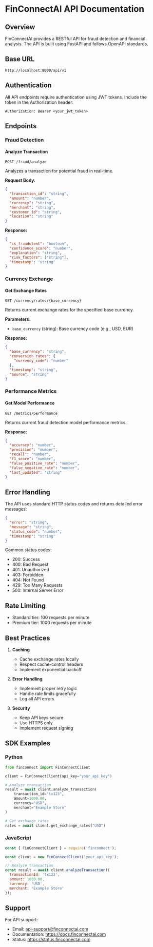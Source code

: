 # FinConnectAI API Documentation

## Overview

FinConnectAI provides a RESTful API for fraud detection and financial analysis. The API is built using FastAPI and follows OpenAPI standards.

## Base URL

```
http://localhost:8000/api/v1
```

## Authentication

All API endpoints require authentication using JWT tokens. Include the token in the Authorization header:

```
Authorization: Bearer <your_jwt_token>
```

## Endpoints

### Fraud Detection

#### Analyze Transaction
```http
POST /fraud/analyze
```

Analyzes a transaction for potential fraud in real-time.

**Request Body:**
```json
{
  "transaction_id": "string",
  "amount": "number",
  "currency": "string",
  "merchant": "string",
  "customer_id": "string",
  "location": "string"
}
```

**Response:**
```json
{
  "is_fraudulent": "boolean",
  "confidence_score": "number",
  "explanation": "string",
  "risk_factors": ["string"],
  "timestamp": "string"
}
```

### Currency Exchange

#### Get Exchange Rates
```http
GET /currency/rates/{base_currency}
```

Returns current exchange rates for the specified base currency.

**Parameters:**
- `base_currency` (string): Base currency code (e.g., USD, EUR)

**Response:**
```json
{
  "base_currency": "string",
  "conversion_rates": {
    "currency_code": "number"
  },
  "timestamp": "string",
  "source": "string"
}
```

### Performance Metrics

#### Get Model Performance
```http
GET /metrics/performance
```

Returns current fraud detection model performance metrics.

**Response:**
```json
{
  "accuracy": "number",
  "precision": "number",
  "recall": "number",
  "f1_score": "number",
  "false_positive_rate": "number",
  "false_negative_rate": "number",
  "last_updated": "string"
}
```

## Error Handling

The API uses standard HTTP status codes and returns detailed error messages:

```json
{
  "error": "string",
  "message": "string",
  "status_code": "number",
  "timestamp": "string"
}
```

Common status codes:
- 200: Success
- 400: Bad Request
- 401: Unauthorized
- 403: Forbidden
- 404: Not Found
- 429: Too Many Requests
- 500: Internal Server Error

## Rate Limiting

- Standard tier: 100 requests per minute
- Premium tier: 1000 requests per minute

## Best Practices

1. **Caching**
   - Cache exchange rates locally
   - Respect cache-control headers
   - Implement exponential backoff

2. **Error Handling**
   - Implement proper retry logic
   - Handle rate limits gracefully
   - Log all API errors

3. **Security**
   - Keep API keys secure
   - Use HTTPS only
   - Implement request signing

## SDK Examples

### Python
```python
from finconnect import FinConnectClient

client = FinConnectClient(api_key="your_api_key")

# Analyze transaction
result = await client.analyze_transaction(
    transaction_id="tx123",
    amount=1000.00,
    currency="USD",
    merchant="Example Store"
)

# Get exchange rates
rates = await client.get_exchange_rates("USD")
```

### JavaScript
```javascript
const { FinConnectClient } = require('finconnect');

const client = new FinConnectClient('your_api_key');

// Analyze transaction
const result = await client.analyzeTransaction({
  transactionId: 'tx123',
  amount: 1000.00,
  currency: 'USD',
  merchant: 'Example Store'
});
```

## Support

For API support:
- Email: api-support@finconnectai.com
- Documentation: https://docs.finconnectai.com
- Status: https://status.finconnectai.com
